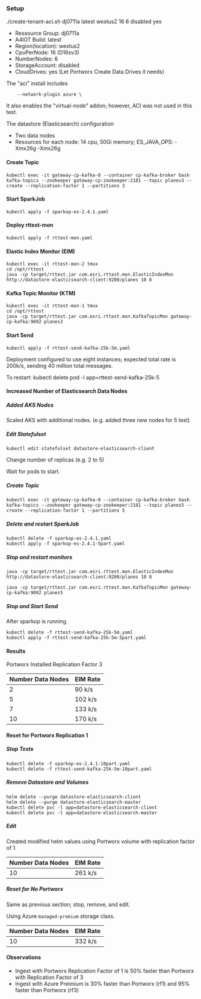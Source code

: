 

###  Setup

./create-tenant-aci.sh dj0711a latest westus2 16 6 disabled yes

- Ressource Group: dj0711a
- A4IOT Build: latest
- Region(location): westus2
- CpuPerNode: 16  (D16sv3)
- NumberNodes: 6
- StorageAccount: disabled
- CloudDrives: yes  (Let Portworx Create Data Drives it needs)

The "aci" install includes

```
    --network-plugin azure \
```

It also enables the "virtual-node" addon; however, ACI was not used in this test.


The datastore (Elasticsearch) configuration
- Two data nodes
- Resources for each node:  14 cpu, 50Gi memory; ES_JAVA_OPS: -Xmx26g -Xms26g 

####  Create Topic

```
kubectl exec -it gateway-cp-kafka-0 --container cp-kafka-broker bash
kafka-topics --zookeeper gateway-cp-zookeeper:2181 --topic planes3 --create --replication-factor 1 --partitions 3
```

####  Start SparkJob


```
kubectl apply -f sparkop-es-2.4.1.yaml
```


#### Deploy rttest-mon

```
kubectl apply -f rttest-mon.yaml
```


#### Elastic Index Monitor (EIM)

```
kubectl exec -it rttest-mon-2 tmux
cd /opt/rttest
java -cp target/rttest.jar com.esri.rttest.mon.ElasticIndexMon http://datastore-elasticsearch-client:9200/planes 10 8
```

#### Kafka Topic Monitor (KTM)

```
kubectl exec -it rttest-mon-1 tmux
cd /opt/rttest
java -cp target/rttest.jar com.esri.rttest.mon.KafkaTopicMon gateway-cp-kafka:9092 planes3
```

#### Start Send

```
kubectl apply -f rttest-send-kafka-25k-5m.yaml
```

Deployment configured to use eight instances; expected total rate is 200k/s, sending 40 million total messages.

To restart: kubectl delete pod -l app=rttest-send-kafka-25k-5

#### Increased Number of Elasticsearch Data Nodes

##### Added AKS Nodes

Scaled AKS with additional nodes.  (e.g. added three new nodes for 5 test)

##### Edit Statefulset 

```
kubectl edit statefulset datastore-elasticsearch-client
```

Change number of replicas (e.g. 2 to 5)

Wait for pods to start.


##### Create Topic

```
kubectl exec -it gateway-cp-kafka-0 --container cp-kafka-broker bash
kafka-topics --zookeeper gateway-cp-zookeeper:2181 --topic planes5 --create --replication-factor 1 --partitions 5
```

##### Delete and restart SparkJob

```
kubectl delete -f sparkop-es-2.4.1.yaml
kubectl apply -f sparkop-es-2.4.1-5part.yaml
```

##### Stop and restart monitors

```
java -cp target/rttest.jar com.esri.rttest.mon.ElasticIndexMon http://datastore-elasticsearch-client:9200/planes 10 8

java -cp target/rttest.jar com.esri.rttest.mon.KafkaTopicMon gateway-cp-kafka:9092 planes5
```

##### Stop and Start Send

After sparkop is running.

```
kubectl delete -f rttest-send-kafka-25k-5m.yaml
kubectl apply -f rttest-send-kafka-25k-5m-5part.yaml
```

#### Results

Portworx Installed Replication Factor 3

|Number Data Nodes|EIM Rate    |
|-----------------|------------|
|2                |90  k/s     |   
|5                |102 k/s     |
|7                |133 k/s     |
|10               |170 k/s     |


#### Reset for Portworx Replication 1

##### Stop Tests
```
kubectl delete -f sparkop-es-2.4.1-10part.yaml
kubectl delete -f rttest-send-kafka-25k-5m-10part.yaml
```

##### Remove Datastore and Volumes
```
helm delete --purge datastore-elasticsearch-client
helm delete --purge datastore-elasticsearch-master
kubectl delete pvc -l app=datastore-elasticsearch-client
kubectl delete pvc -l app=datastore-elasticsearch-master
```

##### Edit

Created modified helm values using Portworx volume with replication factor of 1.



|Number Data Nodes|EIM Rate    |
|-----------------|------------|
|10               |261 k/s     |


##### Reset for No Portworx

Same as previous section; stop, remove, and edit.

Using Azure ``managed-premium`` storage class. 


|Number Data Nodes|EIM Rate    |
|-----------------|------------|
|10               |332 k/s     |


#### Observations

- Ingest with Portworx Replication Factor of 1 is 50% faster than Portworx with Replication Factor of 3 
- Ingest with Azure Preimium is 30% faster than Portworx (rf1) and 95% faster than Portworx (rf3)
